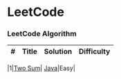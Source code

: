 LeetCode
========

### LeetCode Algorithm


| # | Title | Solution | Difficulty |
|---| ----- | -------- | ---------- |


|1|[Two Sum](https://leetcode.com/problems/two-sum/)| [Java](./algorithms/0001%20-%20Two%20Sum.java)|Easy|
